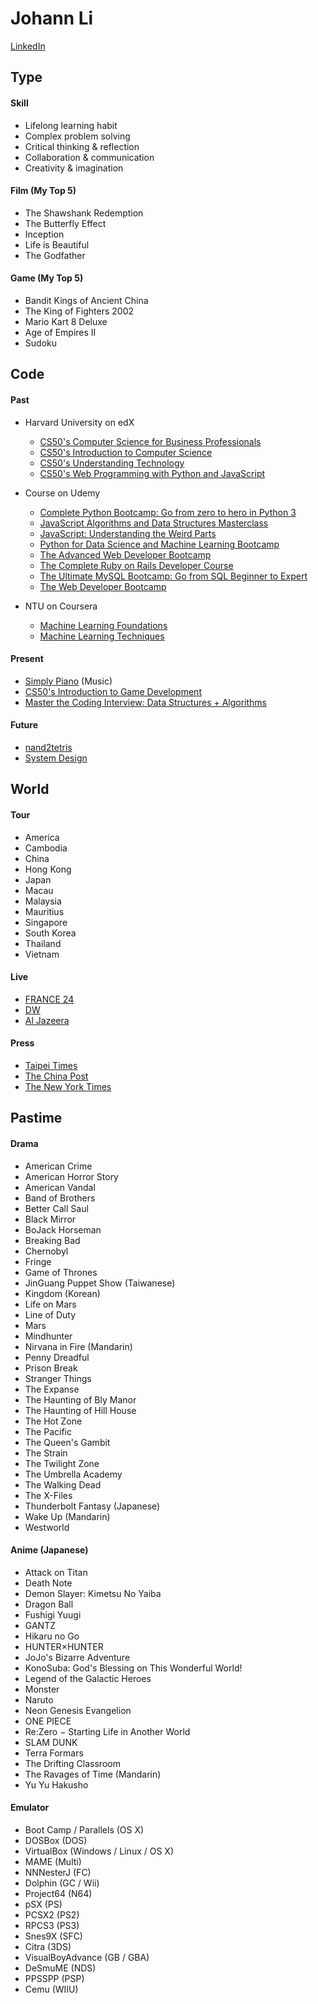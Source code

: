 # Johann Li
[LinkedIn](https://www.linkedin.com/in/paint1024/)


## Type
#### Skill
  * Lifelong learning habit
  * Complex problem solving
  * Critical thinking & reflection
  * Collaboration & communication
  * Creativity & imagination

#### Film (My Top 5)
  * The Shawshank Redemption
  * The Butterfly Effect
  * Inception
  * Life is Beautiful
  * The Godfather

#### Game (My Top 5)
  * Bandit Kings of Ancient China
  * The King of Fighters 2002
  * Mario Kart 8 Deluxe
  * Age of Empires II
  * Sudoku


## Code
#### Past
  * Harvard University on edX
    - [CS50's Computer Science for Business Professionals](https://www.edx.org/course/cs50s-computer-science-for-business-professionals)
    - [CS50's Introduction to Computer Science](https://www.edx.org/course/introduction-computer-science-harvardx-cs50x)
    - [CS50's Understanding Technology](https://www.edx.org/course/cs50s-understanding-technology)
    - [CS50's Web Programming with Python and JavaScript](https://www.edx.org/course/cs50s-web-programming-with-python-and-javascript)

  * Course on Udemy
    * [Complete Python Bootcamp: Go from zero to hero in Python 3](https://www.udemy.com/complete-python-bootcamp/)
    * [JavaScript Algorithms and Data Structures Masterclass](https://www.udemy.com/js-algorithms-and-data-structures-masterclass/)
    * [JavaScript: Understanding the Weird Parts](https://www.udemy.com/understand-javascript/)
    * [Python for Data Science and Machine Learning Bootcamp](https://www.udemy.com/python-for-data-science-and-machine-learning-bootcamp/)
    * [The Advanced Web Developer Bootcamp](https://www.udemy.com/the-advanced-web-developer-bootcamp/)
    * [The Complete Ruby on Rails Developer Course](https://www.udemy.com/the-complete-ruby-on-rails-developer-course/)
    * [The Ultimate MySQL Bootcamp: Go from SQL Beginner to Expert](https://www.udemy.com/the-ultimate-mysql-bootcamp-go-from-sql-beginner-to-expert/)
    * [The Web Developer Bootcamp](https://www.udemy.com/the-web-developer-bootcamp/)

  * NTU on Coursera
    * [Machine Learning Foundations](https://www.youtube.com/playlist?list=PLXVfgk9fNX2I7tB6oIINGBmW50rrmFTqf)
    * [Machine Learning Techniques](https://www.coursera.org/learn/machine-learning-techniques)

#### Present
  * [Simply Piano](https://apps.apple.com/tw/app/simply-piano-%E7%94%B1-joytunes-%E9%96%8B%E7%99%BC/id1019442026) (Music)
  * [CS50's Introduction to Game Development](https://www.edx.org/course/cs50s-introduction-to-game-development)
  * [Master the Coding Interview: Data Structures + Algorithms](https://www.udemy.com/master-the-coding-interview-data-structures-algorithms/)

#### Future
  * [nand2tetris](https://zh-tw.coursera.org/search?query=Nand2Tetris)
  * [System Design](https://www.interviewbit.com/courses/system-design/)


## World
#### Tour
  * America
  * Cambodia
  * China
  * Hong Kong
  * Japan
  * Macau
  * Malaysia
  * Mauritius
  * Singapore
  * South Korea
  * Thailand
  * Vietnam

#### Live
  * [FRANCE 24](https://www.youtube.com/channel/UCQfwfsi5VrQ8yKZ-UWmAEFg)
  * [DW](https://www.youtube.com/channel/UCknLrEdhRCp1aegoMqRaCZg)
  * [Al Jazeera](https://www.youtube.com/channel/UCNye-wNBqNL5ZzHSJj3l8Bg)

#### Press
  * [Taipei Times](http://www.taipeitimes.com)
  * [The China Post](https://chinapost.nownews.com)
  * [The New York Times](https://www.nytimes.com)


## Pastime
#### Drama
  * American Crime
  * American Horror Story
  * American Vandal
  * Band of Brothers
  * Better Call Saul
  * Black Mirror
  * BoJack Horseman
  * Breaking Bad
  * Chernobyl
  * Fringe
  * Game of Thrones
  * JinGuang Puppet Show (Taiwanese)
  * Kingdom (Korean)
  * Life on Mars
  * Line of Duty
  * Mars
  * Mindhunter
  * Nirvana in Fire (Mandarin)
  * Penny Dreadful
  * Prison Break
  * Stranger Things
  * The Expanse
  * The Haunting of Bly Manor
  * The Haunting of Hill House
  * The Hot Zone
  * The Pacific
  * The Queen's Gambit
  * The Strain
  * The Twilight Zone
  * The Umbrella Academy
  * The Walking Dead
  * The X-Files
  * Thunderbolt Fantasy (Japanese)
  * Wake Up (Mandarin)
  * Westworld

#### Anime (Japanese)
  * Attack on Titan
  * Death Note
  * Demon Slayer: Kimetsu No Yaiba
  * Dragon Ball
  * Fushigi Yuugi
  * GANTZ
  * Hikaru no Go
  * HUNTER×HUNTER
  * JoJo's Bizarre Adventure
  * KonoSuba: God's Blessing on This Wonderful World!
  * Legend of the Galactic Heroes
  * Monster
  * Naruto
  * Neon Genesis Evangelion
  * ONE PIECE
  * Re:Zero − Starting Life in Another World
  * SLAM DUNK
  * Terra Formars
  * The Drifting Classroom
  * The Ravages of Time (Mandarin)
  * Yu Yu Hakusho

#### Emulator
  * Boot Camp / Parallels (OS X)
  * DOSBox (DOS)
  * VirtualBox (Windows / Linux / OS X)
  * MAME (Multi)
  * NNNesterJ (FC)
  * Dolphin (GC / Wii)
  * Project64 (N64)
  * pSX (PS)
  * PCSX2 (PS2)
  * RPCS3 (PS3)
  * Snes9X (SFC)
  * Citra (3DS)
  * VisualBoyAdvance (GB / GBA)
  * DeSmuME (NDS)
  * PPSSPP (PSP)
  * Cemu (WIIU)
